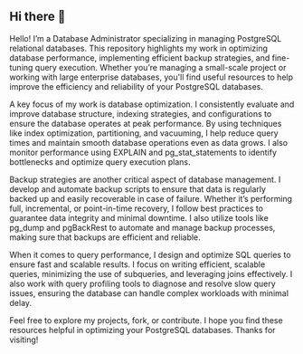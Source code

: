 ## Hi there 👋

Hello! I’m a Database Administrator specializing in managing PostgreSQL relational databases. This repository highlights my work in optimizing database performance, implementing efficient backup strategies, and fine-tuning query execution. Whether you’re managing a small-scale project or working with large enterprise databases, you'll find useful resources to help improve the efficiency and reliability of your PostgreSQL databases.

A key focus of my work is database optimization. I consistently evaluate and improve database structure, indexing strategies, and configurations to ensure the database operates at peak performance. By using techniques like index optimization, partitioning, and vacuuming, I help reduce query times and maintain smooth database operations even as data grows. I also monitor performance using EXPLAIN and pg_stat_statements to identify bottlenecks and optimize query execution plans.

Backup strategies are another critical aspect of database management. I develop and automate backup scripts to ensure that data is regularly backed up and easily recoverable in case of failure. Whether it’s performing full, incremental, or point-in-time recovery, I follow best practices to guarantee data integrity and minimal downtime. I also utilize tools like pg_dump and pgBackRest to automate and manage backup processes, making sure that backups are efficient and reliable.

When it comes to query performance, I design and optimize SQL queries to ensure fast and scalable results. I focus on writing efficient, scalable queries, minimizing the use of subqueries, and leveraging joins effectively. I also work with query profiling tools to diagnose and resolve slow query issues, ensuring the database can handle complex workloads with minimal delay.

Feel free to explore my projects, fork, or contribute. I hope you find these resources helpful in optimizing your PostgreSQL databases. Thanks for visiting!
